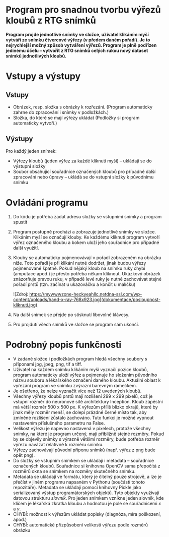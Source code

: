 Program pro snadnou tvorbu výřezů kloubů z RTG snímků
========================================
**Program projde jednotlivé snímky ve složce, uživatel klikáním myší
vytváří ze snímku čtvercové výřezy (v předem daném pořadí). Je to
nejrychlejší možný způsob vytváření výřezů. Program je plně podřízen
jedinému účelu – vytvořit z RTG snímků celých rukou nový dataset snímků
jednotlivých kloubů.**

# Vstupy a výstupy
## Vstupy
-  Obrázek, resp. složka s obrázky k rozřezání. (Program automaticky
   zahrne do zpracování i snímky v podložkách.)
-  Složka, do které se mají výřezy ukládat (Podložky si program
   automaticky vytvoří.)

## Výstupy
Pro každý jeden snímek:
-   Výřezy kloubů (jeden výřez za každé kliknutí myší) – ukládají se do
    výstupní složky
-   Soubor obsahující souřadnice označených kloubů pro případné další
    zpracování nebo úpravy – ukládá se do vstupní složky k původnímu
    snímku
    
# Ovládání programu
1. Do kódu je potřeba zadat adresu složky se vstupními snímky a program
   spustit
2. Program postupně prochází a zobrazuje jednotlivé snímky ve složce.
   Klikáním myší se označují klouby. Ke každému kliknutí program vytvoří
   výřez označeného kloubu a bokem uloží jeho souřadnice pro případné
   další využití. 
3. Klouby se automaticky pojmenovávají v pořadí zobrazeném na obrázku
   níže. Toto pořadí je při klikání nutné dodržet, jinak budou výřezy
   pojmenované špatně. Pokud nějaký kloub na snímku ruky chybí (amputace
   apod.) je přesto potřeba někam kliknout. Ukázkový obrázek znázorňuje
   pravou ruku, v případě levé ruky je nutné zachovávat stejné pořadí
   prstů (tzn. začínat u ukazováčku a končit u malíčku)
   
   
   ![Zdroj: https://mywwwzone-heckyeahllc.netdna-ssl.com/wp-content/uploads/hand-x-ray-768x923.jpg](dokumentace/posloupnost-kliknuti.jpg)
4. Na další snímek se přejde po stisknutí libovolné klávesy. 
5. Pro projdutí všech snímků ve složce se program sám ukončí.

# Podrobný popis funkčnosti
-   V zadané složce i podložkách program hledá všechny soubory s
    příponami jpg, jpeg, png, tif a tiff.
-   Uživatel na každém snímku klikáním myší vyznačí pozice kloubů,
    program automaticky uloží výřez a pojmenuje ho složením původního
    názvu souboru a lékařského označení daného kloubu. Aktuální oblast k
    vyřezání program ve snímku zvýrazní barevným rámečkem.
-   Je ošetřeno, že nelze vyznačit více než 12 uvedených kloubů.
-   Všechny výřezy kloubů prstů mají rozlišení 299 x 299 pixelů, což je
    vstupní rozměr do neuronové sítě architektury Inception. Kloub
    zápěstní má větší rozměr 500 x 500 px. K výřezům příliš blízko
    okrajů, které by jinak měly rozměr menší, se dolepí prázdné černé
    místo tak, aby zmíněné rozlišení zůstalo zachováno. Tuto funkci je
    možné vypnout nastavením příslušného parametru na False.
-   Velikost výřezu je napevno nastavená v pixelech, protože všechny
    snímky, na které je program určený, mají přibližně stejné rozměry.
    Pokud by se objevily snímky s výrazně většími rozměry, bude potřeba
    rozměr výřezu navázat relativně k rozměru snímku.
-   Výřezy zachovávají původní příponu snímků (např. výřez z png bude
    opět png).
-   Do složky se vstupním snímkem se ukládají i metadata – souřadnice
    označených kloubů. Souřadnice si knihovna OpenCV sama přepočítá z
    rozměrů okna se snímkem na rozměry skutečného snímku.
-   Metadata se ukládají ve formátu, který je čitelný pouze strojově, a
    lze je přečíst v jiném programu napsaném v Pythonu (součástí tohoto
    repozitáře). Metadata se ukládají pomocí knihovny Pickle jako
    serializovaný výstup programátorských objektů. Tyto objekty
    využívají datovou strukturu *slovník*. Pro jeden snímkem vznikne
    jeden slovník, kde klíčem je lékařská zkratka kloubu a hodnotou je
    pole se souřadnicemi *x* a *y*.
-   CHYBÍ: možnost k výřezům ukládat popisky (diagnóza, míra poškození,
    apod.)
-   CHYBÍ: automatické přizpůsobení velikosti výřezu podle rozměrů
    obrázku




